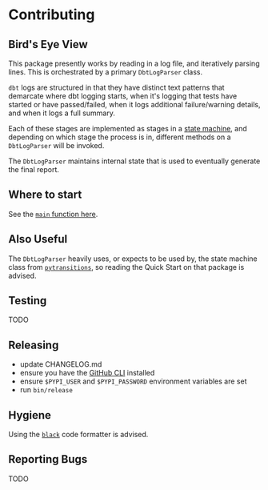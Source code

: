 # Contributing

## Bird's Eye View

This package presently works by reading in a log file, and iteratively parsing lines. This is orchestrated by a primary `DbtLogParser` class.

`dbt` logs are structured in that they have distinct text patterns that demarcate where dbt logging starts, when it's logging that tests have started or have passed/failed, when it logs additional failure/warning details, and when it logs a full summary.

Each of these stages are implemented as stages in a [state machine](https://en.wikipedia.org/wiki/Finite-state_machine), and depending on which stage the process is in, different methods on a `DbtLogParser` will be invoked.

The `DbtLogParser` maintains internal state that is used to eventually generate the final report.

## Where to start

See the [`main` function here](./src/dbt_log_parser/__init__.py).

## Also Useful

The `DbtLogParser` heavily uses, or expects to be used by, the state machine class from [`pytransitions`](https://github.com/pytransitions/transitions), so reading the Quick Start on that package is advised.

## Testing

TODO

## Releasing

- update CHANGELOG.md
- ensure you have the [GitHub CLI](https://github.com/cli/cli) installed
- ensure `$PYPI_USER` and `$PYPI_PASSWORD` environment variables are set
- run `bin/release`

## Hygiene

Using the [`black`](https://github.com/psf/black) code formatter is advised.

## Reporting Bugs

TODO
